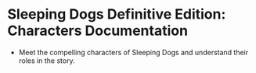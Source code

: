 # Sleeping Dogs Definitive Edition: Characters Documentation

- Meet the compelling characters of Sleeping Dogs and understand their roles in the story.
